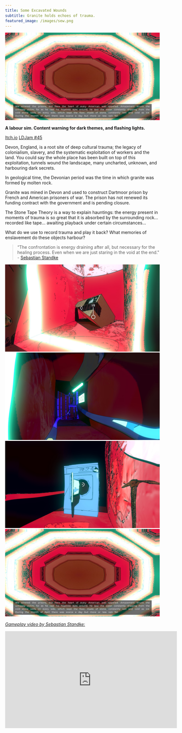 ```yaml
---
title: Some Excavated Wounds
subtitle: Granite holds echoes of trauma.
featured_image: /images/sew.png
---
```

<!--StartFragment-->

![](/images/swe4.jpg)

**A labour sim. Content warning for dark themes, and flashing lights.**

<a href="https://sandgardeners.itch.io/some-excavated-ruins" class="button button--large">Itch.io</a>﻿
<a href="https://ldjam.com/events/ludum-dare/45/some-excavated-wounds" class="button button--large">LDJam #45</a>

Devon, England, is a root site of deep cultural trauma; the legacy of colonialism, slavery, and the systematic exploitation of workers and the land. You could say the whole place has been built on top of this exploitation, tunnels wound the landscape, many uncharted, unknown, and harbouring dark secrets.

In geological time, the Devonian period was the time in which granite was formed by molten rock.

Granite was mined in Devon and used to construct Dartmoor prison by French and American prisoners of war. The prison has not renewed its funding contract with the government and is pending closure.

The Stone Tape Theory is a way to explain hauntings: the energy present in moments of trauma is so great that it is absorbed by the surrounding rock... recorded like tape... awaiting playback under certain circumstances...

What do we use to record trauma and play it back? What memories of enslavement do these objects harbour?


> “The confrontation is energy draining after all, but necessary for the healing process. Even when we are just staring in the void at the end." - [Sebastian Standke](https://game-curator.com/jams/ludum-dare-45-some-excavated-wounds/)


<div class="gallery" data-columns="3">
    <img src="/images/swe1.jpg">
    <img src="/images/swe2.jpg">
    <img src="/images/swe3.jpg">
    <img src="/images/swe4.jpg">
</div>

[*Gameplay video by Sebastian Standke:*](https://game-curator.com)
<iframe width="560" height="315" src="https://www.youtube.com/embed/xGKUHb0gl1M" frameborder="0" allow="accelerometer; autoplay; encrypted-media; gyroscope; picture-in-picture" allowfullscreen></iframe>

<!--EndFragment-->
